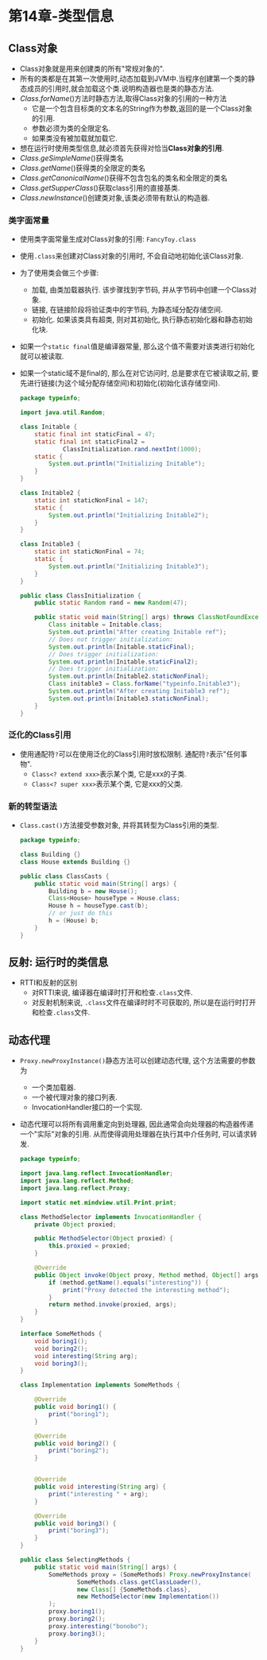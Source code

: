 # 第14章-类型信息

## Class对象

- Class对象就是用来创建类的所有"常规对象的".
- 所有的类都是在其第一次使用时,动态加载到JVM中.当程序创建第一个类的静态成员的引用时,就会加载这个类.说明构造器也是类的静态方法.
- $Class.forName()$方法时静态方法,取得Class对象的引用的一种方法
  - 它是一个包含目标类的文本名的String作为参数,返回的是一个Class对象的引用.
  - 参数必须为类的全限定名.
  - 如果类没有被加载就加载它.
- 想在运行时使用类型信息,就必须首先获得对恰当**Class对象的引用**.
- $Class.geSimpleName()$获得类名
- $Class.getName()$获得类的全限定的类名
- $Class.getCanonicalName()$获得不包含包名的类名和全限定的类名
- $Class.getSupperClass()$获取class引用的直接基类.
- $Class.newInstance()$创建类对象,该类必须带有默认的构造器.

### 类字面常量

- 使用类字面常量生成对Class对象的引用: `FancyToy.class`
- 使用`.class`来创建对Class对象的引用时, 不会自动地初始化该Class对象. 
- 为了使用类会做三个步骤:
  - 加载, 由类加载器执行. 该步骤找到字节码, 并从字节码中创建一个Class对象.
  - 链接, 在链接阶段将验证类中的字节码, 为静态域分配存储空间.
  - 初始化. 如果该类具有超类, 则对其初始化, 执行静态初始化器和静态初始化块.

- 如果一个`static final`值是编译器常量, 那么这个值不需要对该类进行初始化就可以被读取.

- 如果一个static域不是final的, 那么在对它访问时, 总是要求在它被读取之前, 要先进行链接(为这个域分配存储空间)和初始化(初始化该存储空间).

  ```java
  package typeinfo;
  
  import java.util.Random;
  
  class Initable {
      static final int staticFinal = 47;
      static final int staticFinal2 =
              ClassInitialization.rand.nextInt(1000);
      static {
          System.out.println("Initializing Initable");
      }
  }
  
  class Initable2 {
      static int staticNonFinal = 147;
      static {
          System.out.println("Initializing Initable2");
      }
  }
  
  class Initable3 {
      static int staticNonFinal = 74;
      static {
          System.out.println("Initializing Initable3");
      }
  }
  
  public class ClassInitialization {
      public static Random rand = new Random(47);
  
      public static void main(String[] args) throws ClassNotFoundException {
          Class initable = Initable.class;
          System.out.println("After creating Initable ref");
          // Does not trigger initialization:
          System.out.println(Initable.staticFinal);
          // Does trigger initialization:
          System.out.println(Initable.staticFinal2);
          // Does trigger initialization:
          System.out.println(Initable2.staticNonFinal);
          Class initable3 = Class.forName("typeinfo.Initable3");
          System.out.println("After creating Initable3 ref");
          System.out.println(Initable3.staticNonFinal);
      }
  }
  ```

### 泛化的Class引用

- 使用通配符`?`可以在使用泛化的Class引用时放松限制. 通配符`?`表示"任何事物".
  - `Class<? extend xxx>`表示某个类, 它是xxx的子类.
  - `Class<? super xxx>`表示某个类, 它是xxx的父类.

### 新的转型语法

- `Class.cast()`方法接受参数对象, 并将其转型为Class引用的类型.

  ```java
  package typeinfo;
  
  class Building {}
  class House extends Building {}
  
  public class ClassCasts {
      public static void main(String[] args) {
          Building b = new House();
          Class<House> houseType = House.class;
          House h = houseType.cast(b);
          // or just do this
          h = (House) b;
      }
  }
  ```

## 反射: 运行时的类信息

- RTTI和反射的区别
  - 对RTTI来说, 编译器在编译时打开和检查`.class`文件.
  - 对反射机制来说, `.class`文件在编译时时不可获取的, 所以是在运行时打开和检查`.class`文件.

## 动态代理

- `Proxy.newProxyInstance()`静态方法可以创建动态代理, 这个方法需要的参数为

  - 一个类加载器.
  - 一个被代理对象的接口列表.
  - InvocationHandler接口的一个实现.

- 动态代理可以将所有调用重定向到处理器, 因此通常会向处理器的构造器传递一个"实际"对象的引用. 从而使得调用处理器在执行其中介任务时, 可以请求转发.

  ```java
  package typeinfo;
  
  import java.lang.reflect.InvocationHandler;
  import java.lang.reflect.Method;
  import java.lang.reflect.Proxy;
  
  import static net.mindview.util.Print.print;
  
  class MethodSelector implements InvocationHandler {
      private Object proxied;
  
      public MethodSelector(Object proxied) {
          this.proxied = proxied;
      }
  
      @Override
      public Object invoke(Object proxy, Method method, Object[] args) throws Throwable {
          if (method.getName().equals("interesting")) {
              print("Proxy detected the interesting method");
          }
          return method.invoke(proxied, args);
      }
  }
  
  interface SomeMethods {
      void boring1();
      void boring2();
      void interesting(String arg);
      void boring3();
  }
  
  class Implementation implements SomeMethods {
  
      @Override
      public void boring1() {
          print("boring1");
      }
  
      @Override
      public void boring2() {
          print("boring2");
      }
  
  
      @Override
      public void interesting(String arg) {
          print("interesting " + arg);
      }
  
      @Override
      public void boring3() {
          print("boring3");
      }
  }
  
  public class SelectingMethods {
      public static void main(String[] args) {
          SomeMethods proxy = (SomeMethods) Proxy.newProxyInstance(
                  SomeMethods.class.getClassLoader(),
                  new Class[] {SomeMethods.class},
                  new MethodSelector(new Implementation())
          );
          proxy.boring1();
          proxy.boring2();
          proxy.interesting("bonobo");
          proxy.boring3();
      }
  }
  ```



